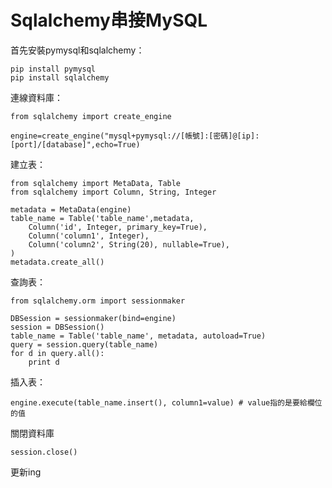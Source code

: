 # Sqlalchemy串接MySQL

首先安裝pymysql和sqlalchemy：

    pip install pymysql  
    pip install sqlalchemy

連線資料庫：

    from sqlalchemy import create_engine
    
    engine=create_engine("mysql+pymysql://[帳號]:[密碼]@[ip]:[port]/[database]",echo=True)

建立表：

    from sqlalchemy import MetaData, Table
    from sqlalchemy import Column, String, Integer
    
    metadata = MetaData(engine)
    table_name = Table('table_name',metadata,
        Column('id', Integer, primary_key=True),
        Column('column1', Integer),
        Column('column2', String(20), nullable=True),
    )
    metadata.create_all()

查詢表：

    from sqlalchemy.orm import sessionmaker
    
    DBSession = sessionmaker(bind=engine)
    session = DBSession()
    table_name = Table('table_name', metadata, autoload=True)
    query = session.query(table_name)
    for d in query.all():
        print d

插入表：

    engine.execute(table_name.insert(), column1=value) # value指的是要給欄位的值
    
關閉資料庫

    session.close()
    
更新ing
